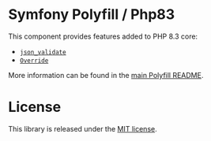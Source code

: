 Symfony Polyfill / Php83
========================

This component provides features added to PHP 8.3 core:

- [`json_validate`](https://wiki.php.net/rfc/json_validate)
- [`Override`](https://wiki.php.net/rfc/marking_overriden_methods)

More information can be found in the
[main Polyfill README](https://github.com/symfony/polyfill/blob/main/README.md).

License
=======

This library is released under the [MIT license](LICENSE).
